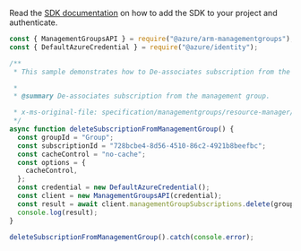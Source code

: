 Read the [SDK documentation](https://github.com/Azure/azure-sdk-for-js/blob/%40azure%2Farm-managementgroups_2.0.1/sdk/managementgroups/arm-managementgroups/README.md) on how to add the SDK to your project and authenticate.

```javascript
const { ManagementGroupsAPI } = require("@azure/arm-managementgroups");
const { DefaultAzureCredential } = require("@azure/identity");

/**
 * This sample demonstrates how to De-associates subscription from the management group.

 *
 * @summary De-associates subscription from the management group.

 * x-ms-original-file: specification/managementgroups/resource-manager/Microsoft.Management/stable/2021-04-01/examples/RemoveManagementGroupSubscription.json
 */
async function deleteSubscriptionFromManagementGroup() {
  const groupId = "Group";
  const subscriptionId = "728bcbe4-8d56-4510-86c2-4921b8beefbc";
  const cacheControl = "no-cache";
  const options = {
    cacheControl,
  };
  const credential = new DefaultAzureCredential();
  const client = new ManagementGroupsAPI(credential);
  const result = await client.managementGroupSubscriptions.delete(groupId, subscriptionId, options);
  console.log(result);
}

deleteSubscriptionFromManagementGroup().catch(console.error);
```
